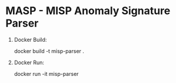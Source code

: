 # MASP - MISP Anomaly Signature Parser

1. Docker Build:

   docker build -t misp-parser .

2. Docker Run:

   docker run -it misp-parser

